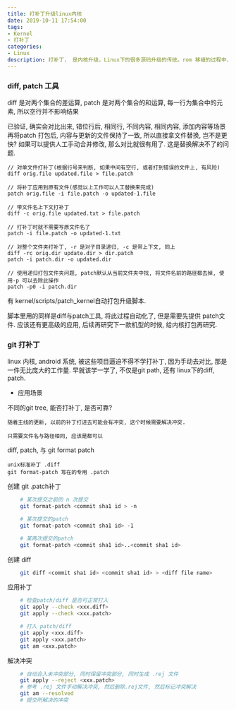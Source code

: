```yaml
---
title: 打补丁升级linux内核
date: 2019-10-11 17:54:00
tags: 
- Kernel
- 打补丁
categories: 
- Linux
description: 打补丁， 是内核升级，Linux下的很多源码升级的传统。rom 移植的过程中， 点不亮手机，尝试给内核打补， 记录下打补丁的方法。
---
```


### diff, patch 工具

diff 是对两个集合的差运算, patch 是对两个集合的和运算,
每一行为集合中的元素, 所以空行并不影响结果

已验证, 确实会对比出来, 错位行后, 相同行, 不同内容, 相同内容, 添加内容等场景
再将patch 打包后, 内容与更新的文件保持了一致, 所以直接拿文件替换, 岂不是更快?
如果可以提供人工手动合并修改, 那么对比就很有用了. 这是替换解决不了的问题. 

```shell
// 对单文件打补丁(根据行号来判断, 如果中间有空行, 或者打到错误的文件上, 有风险)
diff orig.file updated.file > file.patch

// 将补丁应用到原有文件(感觉以上工作可以人工替换来完成)
patch orig.file -i file.patch -o updated-1.file

// 带文件名上下文打补丁
diff -c orig.file updated.txt > file.patch

// 打补丁时就不需要写原文件名了
patch -i file.patch -o updated-1.txt

// 对整个文件夹打补丁, -r 是对子目录递归, -c 是带上下文, 同上
diff -rc orig.dir update.dir > dir.patch
patch -i patch.dir -o updated.dir

// 使用递归打包文件夹问题, patch默认从当前文件夹中找, 将文件名前的路径都去掉, 使用-p 可以去除此操作
patch -p0 -i patch.dir

```

有 kernel/scripts/patch_kernel自动打包升级脚本. 

脚本里用的同样是diff与patch工具, 将此过程自动化了, 但是需要先提供 patch文件. 应该还有更高级的应用, 后续再研究下一款机型的时候, 给内核打包再研究. 


### git 打补丁

linux 内核, android 系统, 被这些项目逼迫不得不学打补丁, 因为手动去对比, 那是一件无比庞大的工作量. 
早就该学一学了, 不仅是git path, 还有 linux下的diff, patch. 

- 应用场景

不同的git tree, 能否打补丁, 是否可靠?

	随着主线的更新, 以前的补丁打进去可能会有冲突, 这个时候需要解决冲突. 

	只需要文件名与路径相同, 应该是都可以

diff, patch, 与 git format patch

	unix标准补丁 .diff 
	git format-patch 𥫣在的专用 .patch

创建 git .patch补丁
```sh
	# 某次提交之前的 n 次提交
	git format-patch <commit sha1 id > -n

	# 某次提交的patch
	git format-patch <commit sha1 id> -1

	# 某两次提交的patch
	git format-patch <commit sha1 id>..<commit sha1 id> 
```
创建 diff 
``` sh
	git diff <commit sha1 id> <commit sha1 id> > <diff file name>
```

应用补丁
``` sh
	# 检查patch/diff 是否可正常打入
	git apply --check <xxx.diff>
	git apply --check <xxx.patch>

	# 打入 patch/diff
	git apply <xxx.diff>
	git apply <xxx.patch>
	git am <xxx.patch>
```

解决冲突

```sh
	# 自动合入未冲突部分, 同时保留冲突部分, 同时生成 .rej 文件
	git apply --reject <xxx.patch>
	# 参考 .rej 文件手动解决冲突, 然后删除.rej文件, 然后标记冲突解决
	git am --resolved
	# 提交所解决的冲突
```
